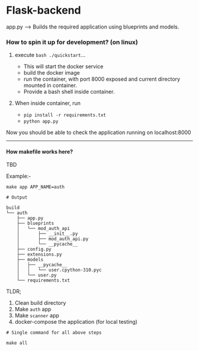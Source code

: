 # Flask-backend


app.py --> Builds the required application using blueprints and models.

### How to spin it up for development? (on linux)

1. execute `bash ./quickstart`...
    - This will start the docker service
    - build the docker image
    - run the container, with port 8000 exposed and current directory mounted in container.
    - Provide a bash shell inside container.

2. When inside container, run
    - `pip install -r requirements.txt`
    - `python app.py`


Now you should be able to check the application running on localhost:8000



----

#### How makefile works here?

TBD

Example:-

```
make app APP_NAME=auth

# Output

build
└── auth
    ├── app.py
    ├── blueprints
    │   └── mod_auth_api
    │       ├── __init__.py
    │       ├── mod_auth_api.py
    │       └── __pycache__
    ├── config.py
    ├── extensions.py
    ├── models
    │   ├── __pycache__
    │   │   └── user.cpython-310.pyc
    │   └── user.py
    └── requirements.txt
```


TLDR;

1. Clean build directory
2. Make `auth` app
3. Make `scanner` app
4. docker-compose the application (for local testing)

```
# Single command for all above steps

make all
```